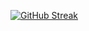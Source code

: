 

[![GitHub Streak](https://streak-stats.demolab.com?user=hafid-js&theme=dark&border_radius=5&date_format=j%20M%5B%20Y%5D&card_width=1000)](https://git.io/streak-stats)
